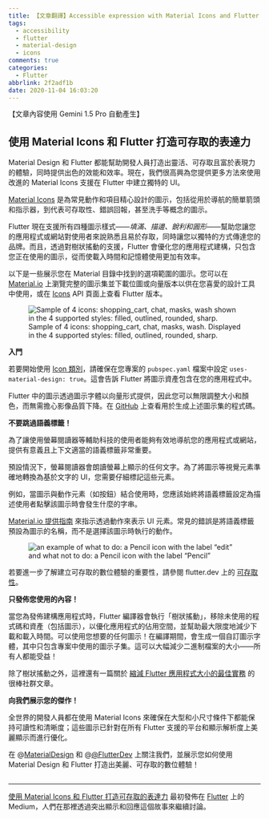 ```yaml
---
title: 【文章翻譯】Accessible expression with Material Icons and Flutter
tags:
  - accessibility
  - flutter
  - material-design
  - icons
comments: true
categories:
  - Flutter
abbrlink: 2f2adf1b
date: 2020-11-04 16:03:20
---
```


【文章內容使用 Gemini 1.5 Pro 自動產生】

## 使用 Material Icons 和 Flutter 打造可存取的表達力

Material Design 和 Flutter 都能幫助開發人員打造出靈活、可存取且富於表現力的體驗，同時提供出色的效能和效率。現在，我們很高興為您提供更多方法來使用改進的 Material Icons 支援在 Flutter 中建立獨特的 UI。

[Material Icons](https://material.io/resources/icons) 是為常見動作和項目精心設計的圖示，包括從用於導航的簡單箭頭和指示器，到代表可存取性、錯誤回報，甚至洗手等概念的圖示。

Flutter 現在支援所有四種圖示樣式——*填滿、描邊、銳利和圓形*——幫助您讓您的應用程式或網站對使用者來說熟悉且易於存取，同時讓您以獨特的方式傳達您的品牌。而且，透過對樹狀搖動的支援，Flutter 會優化您的應用程式建構，只包含您正在使用的圖示，從而使載入時間和記憶體使用更加有效率。

以下是一些展示您在 Material 目錄中找到的選項範圍的圖示。您可以在 [Material.io](https://material.io/resources/icons/) 上瀏覽完整的圖示集並下載位圖或向量版本以供在您喜愛的設計工具中使用，或在 [Icons](https://api.flutter.dev/flutter/material/Icons-class.html) API 頁面上查看 Flutter 版本。

<figure>
<img alt="Sample of 4 icons: shopping_cart, chat, masks, wash shown in the 4 supported styles: filled, outlined, rounded, sharp." src="https://cdn-images-1.medium.com/max/716/1*kcT41A5GvXp8XrjHjiuc4A.png" />
<figcaption>Sample of 4 icons: shopping_cart, chat, masks, wash. Displayed in the 4 supported styles: filled, outlined, rounded, sharp.</figcaption>
</figure>

**入門**

若要開始使用 [Icon 類別](https://master-api.flutter.dev/flutter/widgets/Icon-class.html)，請確保在您專案的 `pubspec.yaml` 檔案中設定 `uses-material-design: true`。這會告訴 Flutter 將圖示資產包含在您的應用程式中。

Flutter 中的圖示透過圖示字體以向量形式提供，因此您可以無限調整大小和顏色，而無需擔心影像品質下降。在 [GitHub](https://github.com/material-components/material-components-flutter/tree/develop/medium/material_icons) 上查看用於生成上述圖示集的程式碼。

**不要跳過語義標籤！**

為了讓使用螢幕閱讀器等輔助科技的使用者能夠有效地導航您的應用程式或網站，提供有意義且上下文適當的語義標籤非常重要。

預設情況下，螢幕閱讀器會朗讀螢幕上顯示的任何文字。為了將圖示等視覺元素準確地轉換為基於文字的 UI，您需要仔細標記這些元素。

例如，當圖示與動作元素（如按鈕）結合使用時，您應該始終將語義標籤設定為描述使用者點擊該圖示時會發生什麼的字串。

[Material.io 提供指南](https://material.io/design/usability/accessibility.html#writing) 來指示透過動作來表示 UI 元素。常見的錯誤是將語義標籤預設為圖示的名稱，而不是選擇該圖示時執行的動作。

<figure>
<img alt="an example of what to do: a Pencil icon with the label “edit” and what not to do: a Pencil icon with the label “Pencil”" src="https://cdn-images-1.medium.com/max/1024/1*sZKrpmVM5f5bRSgy453T1Q.png" />
</figure>

若要進一步了解建立可存取的數位體驗的重要性，請參閱 flutter.dev 上的 [可存取性](https://flutter.dev/docs/development/accessibility-and-localization/accessibility)。

**只發佈您使用的內容！**

當您為發佈建構應用程式時，Flutter 編譯器會執行「樹狀搖動」，移除未使用的程式碼和資產（包括圖示），以優化應用程式的佔用空間，並幫助最大限度地減少下載和載入時間。可以使用您想要的任何圖示！在編譯期間，會生成一個自訂圖示字體，其中只包含專案中使用的圖示子集。這可以大幅減少二進制檔案的大小——所有人都能受益！

除了樹狀搖動之外，這裡還有一篇關於 [縮減 Flutter 應用程式大小的最佳實務](https://medium.com/@suryadevsingh24032000/size-matters-reducing-flutter-app-size-best-practices-ca992207782) 的很棒社群文章。

**向我們展示您的傑作！**

全世界的開發人員都在使用 Material Icons 來確保在大型和小尺寸條件下都能保持可讀性和清晰度；這些圖示已針對在所有 Flutter 支援的平台和顯示解析度上美麗顯示而進行優化。

在 @<a href="https://twitter.com/materialdesign">MaterialDesign</a> 和 @<a href="https://twitter.com/FlutterDev">@FlutterDev</a> 上關注我們，並展示您如何使用 Material Design 和 Flutter 打造出美麗、可存取的數位體驗！

<img src="https://medium.com/_/stat?event=post.clientViewed&referrerSource=full_rss&postId=e3f3f622200b" width="1" height="1" alt=""><hr><p><a href="https://medium.com/flutter/accessible-expression-with-material-icons-and-flutter-e3f3f622200b">使用 Material Icons 和 Flutter 打造可存取的表達力</a> 最初發佈在 <a href="https://medium.com/flutter">Flutter</a> 上的 Medium，人們在那裡透過突出顯示和回應這個故事來繼續討論。</p>
